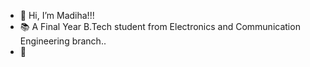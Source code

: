 - 👋 Hi, I’m Madiha!!!
- 📚 A Final Year B.Tech student from Electronics and Communication Engineering branch..
- 🎯
  
<!---
Madihaj14/Madihaj14 is a ✨ special ✨ repository because its `README.md` (this file) appears on your GitHub profile.
You can click the Preview link to take a look at your changes.
--->
